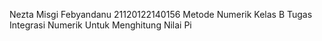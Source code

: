 Nezta Misgi Febyandanu
21120122140156
Metode Numerik Kelas B
Tugas Integrasi Numerik Untuk Menghitung Nilai Pi
